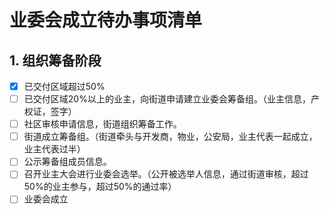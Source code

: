 # 业委会成立待办事项清单

## 1. 组织筹备阶段
- [x] 已交付区域超过50%
- [ ] 已交付区域20%以上的业主，向街道申请建立业委会筹备组。（业主信息，产权证，签字）
- [ ] 社区审核申请信息，街道组织筹备工作。
- [ ] 街道成立筹备组。（街道牵头与开发商，物业，公安局，业主代表一起成立，业主代表过半）
- [ ] 公示筹备组成员信息。
- [ ] 召开业主大会进行业委会选举。（公开被选举人信息，通过街道审核，超过50%的业主参与，超过50%的通过率）
- [ ] 业委会成立
